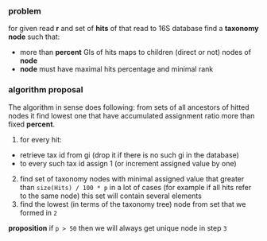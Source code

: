 ### problem
for given read **r** and set of **hits** of that read to 16S database find a **taxonomy node** such that:
* more than **percent** GIs of hits maps to children (direct or not) nodes of **node**
* **node** must have maximal hits percentage and minimal rank

### algorithm proposal

The algorithm in sense does following: from sets of all ancestors of hitted nodes it find lowest one that have accumulated assignment ratio more than fixed **percent**.

1. for every hit:
  * retrieve tax id from gi (drop it if there is no such gi in the database)
  * to every such tax id assign 1 (or increment assigned value by one)
2. find set of taxonomy nodes with minimal assigned value that greater than `size(Hits) / 100 * p` in a lot of cases (for example if all hits refer to the same node) this set will contain several elements
3. find the lowest (in terms of the taxonomy tree) node from set that we formed in `2`

**proposition** if `p > 50` then we will always get unique node in step `3`
